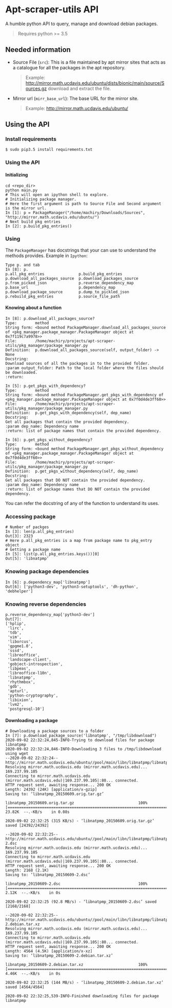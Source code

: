 # Apt-scraper-utils API
A humble python API to query, manage and download debian packages.

> Requires python >= 3.5

## Needed information
* Source File (`src`): This is a file maintained by apt mirror sites that acts as a catalogue for all the packages in the apt repository.
    > Example: http://mirror.math.ucdavis.edu/ubuntu/dists/bionic/main/source/Sources.gz download and extract the file.
* Mirror url (`mirr_base_url`): The base URL for the mirror site.
    > Example: http://mirror.math.ucdavis.edu/ubuntu/

## Using the API
### Install requirements
```
$ sudo pip3.5 install requirements.txt
```
### Using the API
#### Initializing
```
cd <repo_dir>
python main.py
# This will open an ipython shell to explore.
# Initializing package manager.
# Here the first argument is path to Source File and Second argument is the mirror url.
In [1]: p = PackageManager("/home/machiry/Downloads/Sources", "http://mirror.math.ucdavis.edu/ubuntu/")
# Next build pkg entries
In [2]: p.build_pkg_entries()
```
### Using
The `PackageManager` has docstrings that your can use to understand the methods provides. Example in `Ipython`:
```
Type p. and tab
In [8]: p.
p.all_pkg_entries               p.build_pkg_entries             p.download_all_packages_source  p.download_packages_source      p.from_picked_json              p.reverse_dependency_map        
p.base_url                      p.dependency_map                p.download_package_source       p.dump_to_pickled_json          p.rebuild_pkg_entries           p.source_file_path    
```
#### Knowing about a function
```
In [8]: p.download_all_packages_source?
Type:        method
String form: <bound method PackageManager.download_all_packages_source of <pkg_manager.package_manager.PackageManager object at 0x7f119c7a9978>>
File:        /home/machiry/projects/apt-scraper-utils/pkg_manager/package_manager.py
Definition:  p.download_all_packages_source(self, output_folder) -> None
Docstring:
Download sources of all the packages in to the provided folder.
:param output_folder: Path to the local folder where the files should be downloaded.
:return:

In [5]: p.get_pkgs_with_dependency?
Type:        method
String form: <bound method PackageManager.get_pkgs_with_dependency of <pkg_manager.package_manager.PackageManager object at 0x7f0d4de3ff60>>
File:        /home/machiry/projects/apt-scraper-utils/pkg_manager/package_manager.py
Definition:  p.get_pkgs_with_dependency(self, dep_name)
Docstring:
Get all packages that contain the provided dependency.
:param dep_name: Dependency name
:return: list of package names that contain the provided dependency.

In [6]: p.get_pkgs_without_dependency?
Type:        method
String form: <bound method PackageManager.get_pkgs_without_dependency of <pkg_manager.package_manager.PackageManager object at 0x7f0d4de3ff60>>
File:        /home/machiry/projects/apt-scraper-utils/pkg_manager/package_manager.py
Definition:  p.get_pkgs_without_dependency(self, dep_name)
Docstring:
Get all packages that DO NOT contain the provided dependency.
:param dep_name: Dependency name
:return: list of package names that DO NOT contain the provided dependency.

```

You can refer the docstring of any of the function to understand its uses.
### Accessing package
```
# Number of packges
In [3]: len(p.all_pkg_entries)
Out[3]: 2323
# Here p.all_pkg_entries is a map from package name to pkg_entry object
# Getting a package name
In [5]: list(p.all_pkg_entries.keys())[0]
Out[5]: 'libnatpmp'
```
### Knowing package dependencies
```
In [6]: p.dependency_map['libnatpmp']
Out[6]: ['python3-dev', 'python3-setuptools', 'dh-python', 'debhelper']
```
### Knowing reverse dependencies
```
p.reverse_dependency_map['python3-dev']
Out[7]: 
['hplip',
 'lirc',
 'tdb',
 'vim',
 'liborcus',
 'gpgme1.0',
 'sssd',
 'libreoffice',
 'landscape-client',
 'gobject-introspection',
 'libpeas',
 'libreoffice-l10n',
 'libnatpmp',
 'rhythmbox',
 'gdb',
 'apturl',
 'python-cryptography',
 'libixion',
 'lvm2',
 'postgresql-10']
```
#### Downloading a package
```
# Downloading a package sources to a folder
In [7]: p.download_package_source('libnatpmp', "/tmp/libdownload")
2020-09-02 22:32:24,845-INFO-Trying to download files for package libnatpmp
2020-09-02 22:32:24,846-INFO-Downloading 3 files to /tmp/libdownload using wget
--2020-09-02 22:32:24--  http://mirror.math.ucdavis.edu/ubuntu//pool/main/libn/libnatpmp/libnatpmp_20150609.orig.tar.gz
Resolving mirror.math.ucdavis.edu (mirror.math.ucdavis.edu)... 169.237.99.105
Connecting to mirror.math.ucdavis.edu (mirror.math.ucdavis.edu)|169.237.99.105|:80... connected.
HTTP request sent, awaiting response... 200 OK
Length: 24392 (24K) [application/x-gzip]
Saving to: ‘libnatpmp_20150609.orig.tar.gz’

libnatpmp_20150609.orig.tar.gz                            100%[====================================================================================================================================>]  23.82K  --.-KB/s    in 0.08s   

2020-09-02 22:32:25 (315 KB/s) - ‘libnatpmp_20150609.orig.tar.gz’ saved [24392/24392]

--2020-09-02 22:32:25--  http://mirror.math.ucdavis.edu/ubuntu//pool/main/libn/libnatpmp/libnatpmp_20150609-2.dsc
Resolving mirror.math.ucdavis.edu (mirror.math.ucdavis.edu)... 169.237.99.105
Connecting to mirror.math.ucdavis.edu (mirror.math.ucdavis.edu)|169.237.99.105|:80... connected.
HTTP request sent, awaiting response... 200 OK
Length: 2168 (2.1K)
Saving to: ‘libnatpmp_20150609-2.dsc’

libnatpmp_20150609-2.dsc                                  100%[====================================================================================================================================>]   2.12K  --.-KB/s    in 0s      

2020-09-02 22:32:25 (92.8 MB/s) - ‘libnatpmp_20150609-2.dsc’ saved [2168/2168]

--2020-09-02 22:32:25--  http://mirror.math.ucdavis.edu/ubuntu//pool/main/libn/libnatpmp/libnatpmp_20150609-2.debian.tar.xz
Resolving mirror.math.ucdavis.edu (mirror.math.ucdavis.edu)... 169.237.99.105
Connecting to mirror.math.ucdavis.edu (mirror.math.ucdavis.edu)|169.237.99.105|:80... connected.
HTTP request sent, awaiting response... 200 OK
Length: 4564 (4.5K) [application/x-xz]
Saving to: ‘libnatpmp_20150609-2.debian.tar.xz’

libnatpmp_20150609-2.debian.tar.xz                        100%[====================================================================================================================================>]   4.46K  --.-KB/s    in 0s      

2020-09-02 22:32:25 (144 MB/s) - ‘libnatpmp_20150609-2.debian.tar.xz’ saved [4564/4564]

2020-09-02 22:32:25,539-INFO-Finished downloading files for package libnatpmp
```
    
